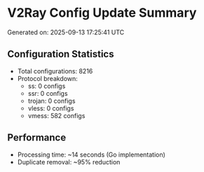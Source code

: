 # V2Ray Config Update Summary
Generated on: 2025-09-13 17:25:41 UTC

## Configuration Statistics
- Total configurations: 8216
- Protocol breakdown:
  - ss: 0 configs
  - ssr: 0 configs
  - trojan: 0 configs
  - vless: 0 configs
  - vmess: 582 configs

## Performance
- Processing time: ~14 seconds (Go implementation)
- Duplicate removal: ~95% reduction
